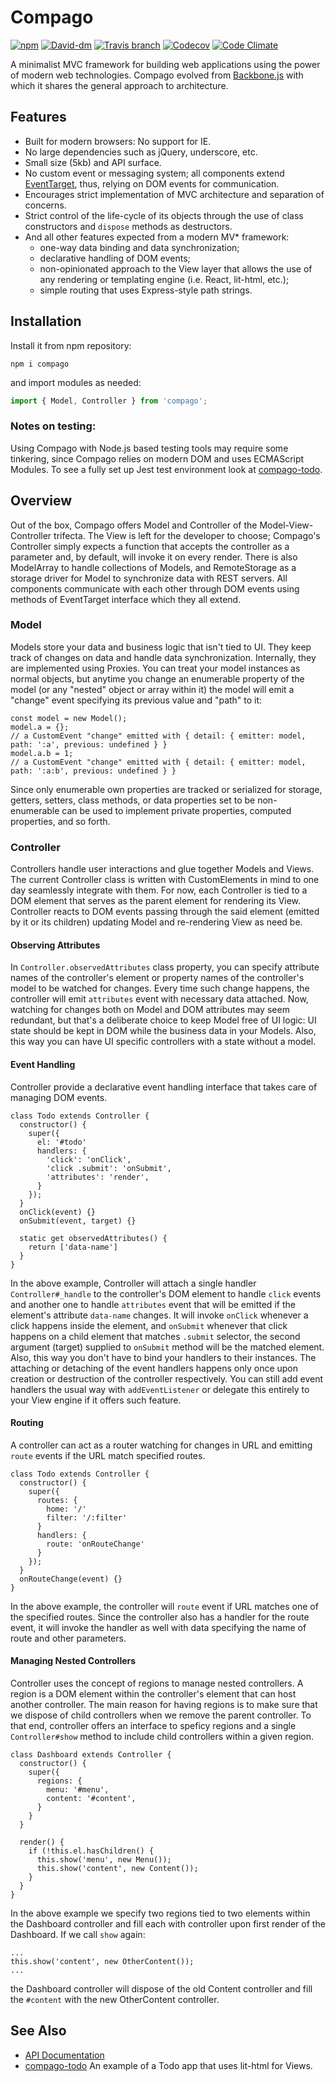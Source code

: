 # Compago

[![npm](https://img.shields.io/npm/v/compago.svg?style=flat-square)](https://www.npmjs.com/package/compago)
[![David-dm](https://david-dm.org/zandaqo/compago.svg?style=flat-square)](https://david-dm.org/zandaqo/compago)
[![Travis branch](https://img.shields.io/travis/zandaqo/compago.svg?style=flat-square)](https://travis-ci.org/zandaqo/compago)
[![Codecov](https://img.shields.io/codecov/c/github/zandaqo/compago.svg?style=flat-square)](https://codecov.io/github/zandaqo/compago)
[![Code Climate](https://img.shields.io/codeclimate/github/zandaqo/compago.svg?style=flat-square)](https://codeclimate.com/github/zandaqo/compago)

A minimalist MVC framework for building web applications using the power of modern web technologies.
Compago evolved from [Backbone.js](http://backbonejs.org) with which it shares the general approach 
to architecture.


## Features
 * Built for modern browsers: No support for IE.
 * No large dependencies such as jQuery, underscore, etc.
 * Small size (5kb) and API surface.
 * No custom event or messaging system; all components extend [EventTarget](https://medium.com/@zandaqo/eventtarget-the-future-of-javascript-event-systems-205ae32f5e6b), thus, relying on DOM events for communication.
 * Encourages strict implementation of MVC architecture and separation of concerns.
 * Strict control of the life-cycle of its objects through the use of class constructors and `dispose` methods as destructors.
 * And all other features expected from a modern MV* framework:
   * one-way data binding and data synchronization;
   * declarative handling of DOM events;
   * non-opinionated approach to the View layer that allows the use of any rendering or templating engine (i.e. React, lit-html, etc.);
   * simple routing that uses Express-style path strings.


## Installation
Install it from npm repository:
```
npm i compago
```

and import modules as needed:
```js
import { Model, Controller } from 'compago';
```

### Notes on testing:
Using Compago with Node.js based testing tools may require some tinkering, since Compago relies on modern DOM
and uses ECMAScript Modules. To see a fully set up Jest test environment look at [compago-todo](https://github.com/zandaqo/compago-todo).


## Overview
Out of the box, Compago offers Model and Controller of the Model-View-Controller trifecta. The View is left for the developer to choose;
Compago's Controller simply expects a function that accepts the controller as a parameter and, by default, will invoke it on every render.
There is also ModelArray to handle collections of Models, and RemoteStorage as a storage driver for Model to synchronize data with REST servers.
All components communicate with each other through DOM events using methods of EventTarget interface which they all extend.

### Model
Models store your data and business logic that isn't tied to UI. They keep track of changes on data and handle data synchronization.
Internally, they are implemented using Proxies. You can treat your model instances as normal objects,
but anytime you change an enumerable property of the model (or any "nested" object or array within it) the model will emit a "change" event specifying
its previous value and "path" to it:

```
const model = new Model();
model.a = {};
// a CustomEvent "change" emitted with { detail: { emitter: model, path: ':a', previous: undefined } }
model.a.b = 1;
// a CustomEvent "change" emitted with { detail: { emitter: model, path: ':a:b', previous: undefined } }
```

Since only enumerable own properties are tracked or serialized for storage, getters, setters, class methods,
or data properties set to be non-enumerable can be used to implement private properties, computed properties, and so forth.

### Controller
Controllers handle user interactions and glue together Models and Views. The current Controller class is written with CustomElements in mind to one day seamlessly integrate with them.
For now, each Controller is tied to a DOM element that serves as the parent element for rendering its View. Controller reacts to DOM events passing through the said element (emitted by it or its children) updating Model and re-rendering View as need be.

#### Observing Attributes
In `Controller.observedAttributes` class property, you can specify attribute names of the controller's element
or property names of the controller's model to be watched for changes. Every time such change happens, the controller will emit `attributes` event with necessary data attached.
Now, watching for changes both on Model and DOM attributes may seem redundant, but that's a deliberate choice to keep Model free of UI logic:
UI state should be kept in DOM while the business data in your Models. Also, this way you can have UI specific controllers with a state without a model.

#### Event Handling
Controller provide a declarative event handling interface that takes care of managing DOM events.

```
class Todo extends Controller {
  constructor() {
    super({
      el: '#todo'
      handlers: {
        'click': 'onClick',
        'click .submit': 'onSubmit',
        'attributes': 'render',
      }
    });
  }
  onClick(event) {}
  onSubmit(event, target) {}

  static get observedAttributes() {
    return ['data-name']
  }
}
```

In the above example, Controller will attach a single handler `Controller#_handle` to the controller's DOM element to handle `click` events
and another one to handle `attributes` event that will be emitted if the element's attribute `data-name` changes.
It will invoke `onClick` whenever a click happens inside the element, and `onSubmit` whenever that click happens on a child element that matches `.submit`
selector, the second argument (target) supplied to `onSubmit` method will be the matched element. Also, this way you don't have to bind your handlers to their instances.
The attaching or detaching of the event handlers happens only once upon creation or destruction of the controller respectively. You can still add event handlers
the usual way with `addEventListener` or delegate this entirely to your View engine if it offers such feature.

#### Routing
A controller can act as a router watching for changes in URL and emitting `route` events if the URL match specified routes.

```
class Todo extends Controller {
  constructor() {
    super({
      routes: {
        home: '/'
        filter: '/:filter'
      }
      handlers: {
        route: 'onRouteChange'
      }
    });
  }
  onRouteChange(event) {}
}
```

In the above example, the controller will `route` event if URL matches one of the specified routes. Since the controller also
has a handler for the route event, it will invoke the handler as well with data specifying the name of route and other parameters.

#### Managing Nested Controllers
Controller uses the concept of regions to manage nested controllers. A region is a DOM element within the controller's element that can host another controller.
The main reason for having regions is to make sure that we dispose of child controllers when we remove the parent controller. To that end, controller offers an interface
to speficy regions and a single `Controller#show` method to include child controllers within a given region.

```
class Dashboard extends Controller {
  constructor() {
    super({
      regions: {
        menu: '#menu',
        content: '#content',
      }
    }
  }

  render() {
    if (!this.el.hasChildren() {
      this.show('menu', new Menu());
      this.show('content', new Content());
    }
  }
}
```

In the above example we specify two regions tied to two elements within the Dashboard controller and fill each with controller upon first render of the Dashboard.
If we call `show` again:

```
...
this.show('content', new OtherContent());
...
```

the Dashboard controller will dispose of the old Content controller and fill the `#content` with the new OtherContent controller.


## See Also
 * [API Documentation](https://github.com/zandaqo/compago/blob/master/docs/API.md)
 * [compago-todo](https://github.com/zandaqo/compago-todo) An example of a Todo app that uses lit-html for Views.
